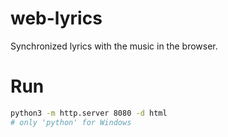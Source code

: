 # web-lyrics
Synchronized lyrics with the music in the browser.

# Run
```bash
python3 -m http.server 8080 -d html
# only 'python' for Windows
```